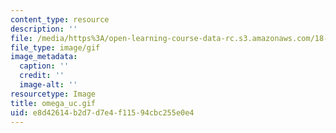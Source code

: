 ```yaml
---
content_type: resource
description: ''
file: /media/https%3A/open-learning-course-data-rc.s3.amazonaws.com/18-013a-calculus-with-applications-spring-2005/e8d42614b2d7d7e4f11594cbc255e0e4_omega_uc.gif
file_type: image/gif
image_metadata:
  caption: ''
  credit: ''
  image-alt: ''
resourcetype: Image
title: omega_uc.gif
uid: e8d42614-b2d7-d7e4-f115-94cbc255e0e4
---
```

